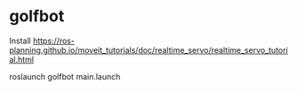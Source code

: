 # golfbot

Install https://ros-planning.github.io/moveit_tutorials/doc/realtime_servo/realtime_servo_tutorial.html

roslaunch golfbot main.launch

